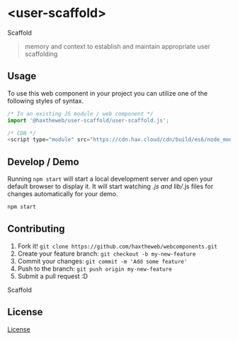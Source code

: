 # &lt;user-scaffold&gt;

Scaffold
> memory and context to establish and maintain appropriate user scaffolding

## Usage
To use this web component in your project you can utilize one of the following styles of syntax.

```js
/* In an existing JS module / web component */
import '@haxtheweb/user-scaffold/user-scaffold.js';

/* CDN */
<script type="module" src="https://cdn.hax.cloud/cdn/build/es6/node_modules/@haxtheweb/user-scaffold/user-scaffold.js"></script>
```

## Develop / Demo
Running `npm start` will start a local development server and open your default browser to display it. It will start watching *.js and lib/*.js files for changes automatically for your demo.
```bash
npm start
```


## Contributing

1. Fork it! `git clone https://github.com/haxtheweb/webcomponents.git`
2. Create your feature branch: `git checkout -b my-new-feature`
3. Commit your changes: `git commit -m 'Add some feature'`
4. Push to the branch: `git push origin my-new-feature`
5. Submit a pull request :D

Scaffold

## License
[ License](http://opensource.org/licenses/)